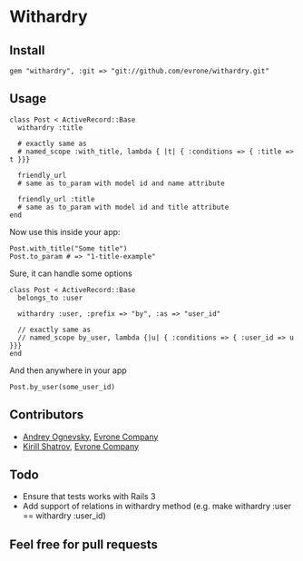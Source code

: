 # Withardry

## Install

    gem "withardry", :git => "git://github.com/evrone/withardry.git"

## Usage

    class Post < ActiveRecord::Base      
      withardry :title
      
      # exactly same as
      # named_scope :with_title, lambda { |t| { :conditions => { :title => t }}}
      
      friendly_url
      # same as to_param with model id and name attribute
      
      friendly_url :title
      # same as to_param with model id and title attribute
    end
    
Now use this inside your app:

    Post.with_title("Some title")
    Post.to_param # => "1-title-example"

Sure, it can handle some options

    class Post < ActiveRecord::Base
      belongs_to :user
      
      withardry :user, :prefix => "by", :as => "user_id"
      
      // exactly same as
      // named_scope by_user, lambda {|u| { :conditions => { :user_id => u }}}
    end

And then anywhere in your app

    Post.by_user(some_user_id)

## Contributors 

- [Andrey Ognevsky](https://github.com/ognevsky), [Evrone Company](https://github.com/evrone)
- [Kirill Shatrov](https://github.com/kirs/), [Evrone Company](https://github.com/evrone)

## Todo

- Ensure that tests works with Rails 3
- Add support of relations in withardry method (e.g. make withardry :user == withardry :user_id)

## Feel free for pull requests